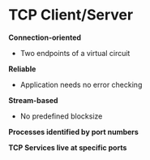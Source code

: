 # TCP Client/Server

**Connection-oriented** 

* Two endpoints of a virtual circuit 

**Reliable** 

* Application needs no error checking 

**Stream-based** 

* No predefined blocksize 

**Processes identified by port numbers** 

**TCP Services live at specific ports**

